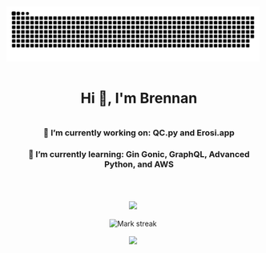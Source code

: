 <div align="center">
  <img  src="https://github.com/1999AZZAR/1999AZZAR/blob/main/resources/img/grid-snake.svg" alt="snake" /></a>
</div>

<div id="user-content-toc">
  <ul align="center" fontSize="20px">
    <summary><h1 style="display: inline-block">Hi 👋, I'm Brennan</h1></summary>
    <h3> 🔭 I’m currently working on: <strong>QC.py and Erosi.app</strong></h3>
    <h3> 🌱 I’m currently learning: <strong>Gin Gonic, GraphQL, Advanced Python, and AWS</strong></h3>
    <br></br>
  </ul>
</div>

<div width="100%" align="center">
  <img src="https://github-readme-stats.vercel.app/api?username=brennanfreeze&theme=dark&show_icons=true&count_private=true" />
  <br></br>
  <img  title="🔥 Get streak stats for your profile at git.io/streak-stats" alt="Mark streak" src="https://github-readme-streak-stats.herokuapp.com/?user=brennanfreeze&theme=dark&hide_border=false" /> 
  <br></br>
  <img  src="https://github-readme-stats.anuraghazra1.vercel.app/api/top-langs/?username=brennanfreeze&theme=dark&hide_border=true&no-bg=true&no-frame=true&langs_count=5"/>
</div>    


